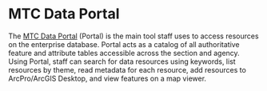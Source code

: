 # MTC Data Portal
The [MTC Data Portal](http://portal.mtcanalytics.org/) (Portal) is the main tool staff uses to access resources on the enterprise database. Portal acts as a catalog of all authoritative feature and attribute tables accessible across the section and agency. Using Portal, staff can search for data resources using keywords, list resources by theme, read metadata for each resource, add resources to ArcPro/ArcGIS Desktop, and view features on a map viewer.
